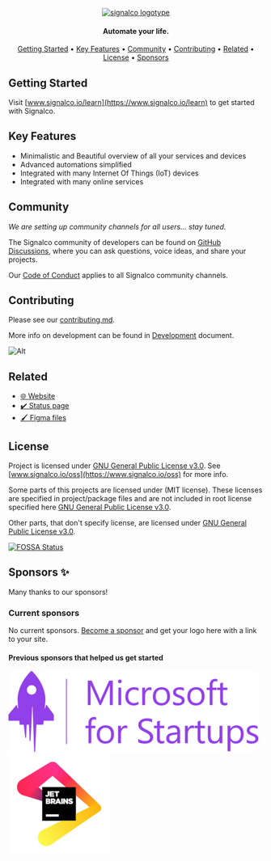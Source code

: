 <p align="center">
    <a href="https://www.signalco.io">
        <picture>
            <source media="(prefers-color-scheme: dark)" srcset="https://www.signalco.io/LogotypeDark.png">
            <img height="98" width="350" alt="signalco logotype" src="https://www.signalco.io/LogotypeLight.png">
        </picture>
    </a>
</p>
<h4 align="center">Automate your life.</h4>

<p align="center">
    <a href="#getting-started">Getting Started</a> •
    <a href="#key-features">Key Features</a> •
    <a href="#community">Community</a> •
    <a href="#contributing">Contributing</a> •
    <a href="#related">Related</a> •
    <a href="#license">License</a> •
    <a href="#sponsors">Sponsors</a>
</p>

## Getting Started

Visit [www.signalco.io/learn](https://www.signalco.io/learn) to get started with Signalco.

## Key Features

- Minimalistic and Beautiful overview of all your services and devices
- Advanced automations simplified
- Integrated with many Internet Of Things (IoT) devices
- Integrated with many online services

## Community

_We are setting up community channels for all users... stay tuned._

The Signalco community of developers can be found
on [GitHub Discussions](https://github.com/signalco-io/signalco/discussions), where you can ask questions, voice ideas,
and share your projects.

Our [Code of Conduct](https://github.com/signalco-io/signalco/blob/main/CODE_OF_CONDUCT.md) applies to all Signalco
community channels.

## Contributing

Please see our [contributing.md](/CONTRIBUTING.md).

More info on development can be found in [Development](/DEVELOPMENT.md) document.

![Alt](https://repobeats.axiom.co/api/embed/d033729632144af008d06e42940bb9c689fb339a.svg "Repobeats analytics image")

## Related

- [🌐 Website](https://www.signalco.io)
- [✔️ Status page](https://status.signalco.io)
- [🖌️ Figma files](https://www.figma.com/file/8cMJOfjFdQBiGdWTvr2SB1/Signalco.io-Design?node-id=78%3A684)

## License

Project is licensed under [GNU General Public License v3.0](LICENSE). See [www.signalco.io/oss](https://www.signalco.io/oss) for more info.

Some parts of this projects are licensed under (MIT license). These licenses are specified in project/package files and are not included in root license specified here [GNU General Public License v3.0](LICENSE).

Other parts, that don't specify license, are licensed under [GNU General Public License v3.0](LICENSE).

[![FOSSA Status](https://app.fossa.com/api/projects/git%2Bgithub.com%2Fsignalco-io%2Fsignalco.svg?type=shield&issueType=license)](https://app.fossa.com/projects/git%2Bgithub.com%2Fsignalco-io%2Fsignalco?ref=badge_shield&issueType=license)

## Sponsors ✨

Many thanks to our sponsors!

### Current sponsors

No current sponsors. [Become a sponsor](https://www.signalco.io/sponsor) and get your logo here with a link to your
site.

#### Previous sponsors that helped us get started

![Microsoft for Startups](/docs/sponsors/ms_startups.png)
![JetBrains](/docs/sponsors/jb_beam.png)
